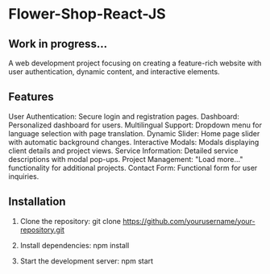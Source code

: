 # Flower-Shop-React-JS


## Work in progress...

A web development project focusing on creating a feature-rich website with user authentication, dynamic content, and interactive elements.

## Features
User Authentication: Secure login and registration pages.
Dashboard: Personalized dashboard for users.
Multilingual Support: Dropdown menu for language selection with page translation.
Dynamic Slider: Home page slider with automatic background changes.
Interactive Modals: Modals displaying client details and project views.
Service Information: Detailed service descriptions with modal pop-ups.
Project Management: "Load more..." functionality for additional projects.
Contact Form: Functional form for user inquiries.

## Installation
1. Clone the repository:
git clone https://github.com/yourusername/your-repository.git

2. Install dependencies:
npm install

3. Start the development server:
npm start



